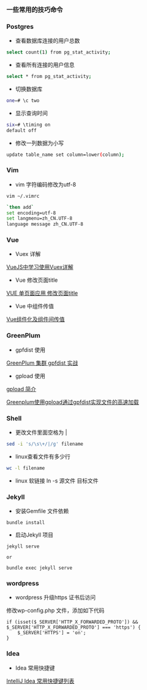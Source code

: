 ### 一些常用的技巧命令

### Postgres

- 查看数据库连接的用户总数
```bash
select count(1) from pg_stat_activity;
```

- 查看所有连接的用户信息
```bash
select * from pg_stat_activity;
```

- 切换数据库
```bash
one=# \c two
```

- 显示查询时间
```bash
six=# \timing on 
default off
```

- 修改一列数据为小写
```bash
update table_name set column=lower(column);
```

### Vim

- vim 字符编码修改为utf-8

``` bash
vim ~/.vimrc

`then add`
set encoding=utf-8
set langmenu=zh_CN.UTF-8
language message zh_CN.UTF-8
```

### Vue

- Vuex 详解

[VueJS中学习使用Vuex详解](https://segmentfault.com/a/1190000015782272)

- Vue 修改页面title

[VUE 单页面应用 修改页面title](https://segmentfault.com/a/1190000010139214)

- Vue 中组件传值

[Vue组件化及组件间传值](https://segmentfault.com/a/1190000011561859)


### GreenPlum

- gpfdist 使用

[GreenPlum 集群 gpfdist 实战](https://blog.csdn.net/mchdba/article/details/72540806)

- gpload 使用

[gpload 简介](https://gp-docs-cn.github.io/docs/utility_guide/admin_utilities/gpload.html)

[Greenplum使用gpload通过gpfdist实现文件的高速加载](https://blog.csdn.net/jiangshouzhuang/article/details/51817520)

### Shell

- 更改文件里面空格为 |
```bash
sed -i 's/\s\+/|/g' filename
```

- linux查看文件有多少行
```bash
wc -l filename
```

- linux 软链接
ln -s 源文件 目标文件

### Jekyll

- 安装Gemfile 文件依赖

```
bundle install
```

- 启动Jekyll 项目

```
jekyll serve

or

bundle exec jekyll serve
```

### wordpress

- wordpress 升级https 证书后访问

修改wp-config.php 文件，添加如下代码

```
if (isset($_SERVER['HTTP_X_FORWARDED_PROTO']) && $_SERVER['HTTP_X_FORWARDED_PROTO'] === 'https') {
    $_SERVER['HTTPS'] = 'on';
}
```

### Idea

- Idea 常用快捷键

[IntelliJ Idea 常用快捷键列表](https://www.cnblogs.com/zhangpengshou/p/5366413.html) 
